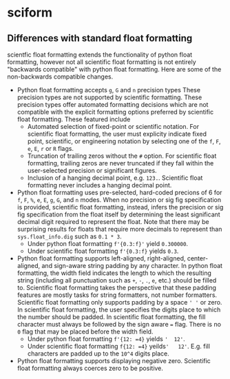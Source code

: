 # sciform

## Differences with standard float formatting

scientfic float formatting extends the functionality of python float 
formatting, however not all scientific float formatting is not entirely 
"backwards compatible" with python float formatting. Here are some of
the non-backwards compatible changes.

- Python float formatting accepts `g`, `G` and `n` precision types
  These precision types are not supported by scientific formatting.
  These precision types offer automated formatting decisions which are
  not compatible with the explicit formatting options preferred by
  scientific float formatting. These featured include
    - Automated selection of fixed-point or scientific notation. For 
      scientific float formatting, the user must explicity indicate
      fixed point, scientific, or engineering notation by selecting one
      of the `f`, `F`, `e`, `E`, `r` or `R` flags.
    - Truncation of trailing zeros without the `#` option. For
      scientific float formatting, trailing zeros are never truncated if
      they fall within the user-selected precision or significant 
      figures.
    - Inclusion of a hanging decimal point, e.g. `123.`. Scientific
      float formatting never includes a hanging decimal point.
- Python float formatting uses pre-selected, hard-coded precions of 6 for
  `f`, `F`, `%`, `e`, `E`, `g`, `G`, and `n` modes. When no precision or
  sig fig specification is provided, scientific float formatting,
  instead, infers the precision or sig fig specification from the float
  itself by determining the least significant decimal digit required to 
  represent the float. Note that there may be surprising results for 
  floats that require more decimals to represent than 
  `sys.float_info.dig` such as `0.1 * 3`.
  - Under python float formatting `f'{0.3:f}'` yield `0.300000`.
  - Under scientific float formatting `f'{0.3:f}` yields `0.3`.
- Python float formatting supports left-aligned, right-aligned, 
  center-aligned, and sign-aware string padding by any character. In 
  python float formatting, the width field indicates the length to which 
  the resulting string (including all punctuation such as `+`, `-`, `.`, 
  `e`, etc.) should be filled to. Scientific float formatting takes the
  perspective that these padding features are mostly tasks for string
  formatters, not number formatters. Scientific float formatting only
  supports padding by a space `' '` or zero. In scientific float
  formatting, the user specifies the digits place to which the number
  should be padded. In scientific float formatting, the fill character 
  must always be followed by the sign aware `=` flag. There is no `0` 
  flag that may be placed before the width field.
  - Under python float formatting `f'{12: =4}` yields `'  12'`.
  - Under scientific float formatting `f{12: =4}` yeilds`'   12'`. E.g.
    fill characters are padded up to the `10^4` digits place.
- Python float formatting supports displaying negative zero. Scientific 
  float formatting always coerces zero to be positive.